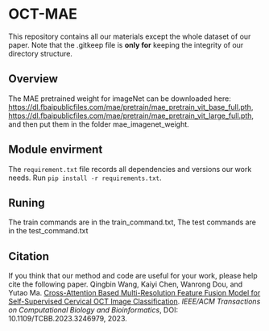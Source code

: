 # OCT-MAE
This repository contains all our materials except the whole dataset of our paper. Note that the .gitkeep file is **only for** keeping the integrity of our directory structure. 

## Overview
The MAE pretrained weight for imageNet can be downloaded here: https://dl.fbaipublicfiles.com/mae/pretrain/mae_pretrain_vit_base_full.pth,
https://dl.fbaipublicfiles.com/mae/pretrain/mae_pretrain_vit_large_full.pth, and then put them in the folder mae_imagenet_weight.

## Module envirment
The `requirement.txt` file records all dependencies and versions our work needs.  Run `pip install -r requirements.txt`.  

## Runing
The train commands are in the train_command.txt,  The test commands are in the test_command.txt

## Citation
If you think that our method and code are useful for your work, please help cite the following paper.
Qingbin Wang, Kaiyi Chen, Wanrong Dou, and Yutao Ma. [Cross-Attention Based Multi-Resolution Feature Fusion Model for Self-Supervised Cervical OCT Image Classification](https://doi.org/10.1109/TCBB.2023.3246979). _IEEE/ACM Transactions on Computational Biology and Bioinformatics_, DOI: 10.1109/TCBB.2023.3246979, 2023.
